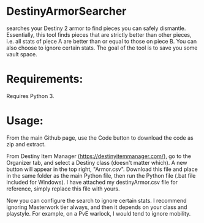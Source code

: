 # DestinyArmorSearcher
searches your Destiny 2 armor to find pieces you can safely dismantle. Essentially, this tool finds pieces that are strictly better than other pieces, i.e. all stats of piece A are better than or equal to those on piece B. You can also choose to ignore certain stats. The goal of the tool is to save you some vault space.

# Requirements:
Requires Python 3.

# Usage:
From the main Github page, use the Code button to download the code as zip and extract.

From Destiny Item Manager (https://destinyitemmanager.com/), go to the Organizer tab, and select a Destiny class (doesn't matter which). A new button will appear in the top right, "Armor.csv". Download this file and place in the same folder as the main Python file, then run the Python file (.bat file included for Windows). I have attached my destinyArmor.csv file for reference, simply replace this file with yours.

Now you can configure the search to ignore certain stats. I recommend ignoring Masterwork tier always, and then it depends on your class and playstyle. For example, on a PvE warlock, I would tend to ignore mobility.
